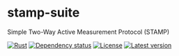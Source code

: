 # stamp-suite
Simple Two-Way Active Measurement Protocol (STAMP)

[![Rust](https://github.com/asmie/stamp-suite/actions/workflows/rust.yml/badge.svg)](https://github.com/asmie/stamp-suite/actions/workflows/rust.yml)
[![Dependency status](﷐https://deps.rs/repo/github/asmie/stamp-suite/status.svg﷯)](https://deps.rs/repo/github/asmie/stamp-suite)
[![License](https://img.shields.io/crates/l/stamp-suite.svg)](https://opensource.org/licenses/MIT)
[![Latest version](https://img.shields.io/crates/v/stamp-suite.svg)](https://crates.io/crates/stamp-suite)

